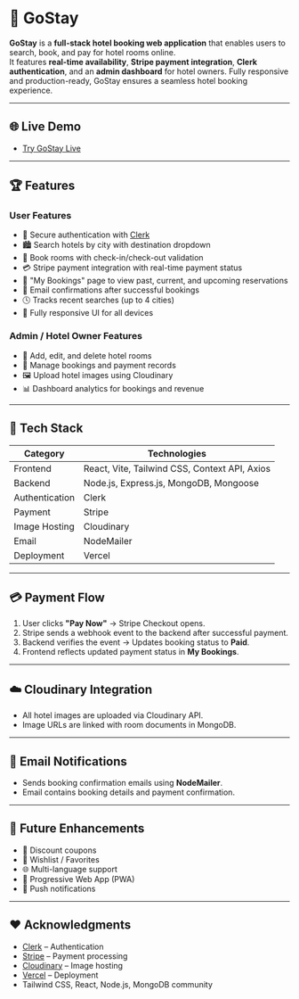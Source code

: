 # 🏨 GoStay

**GoStay** is a **full-stack hotel booking web application** that enables users to search, book, and pay for hotel rooms online.  
It features **real-time availability**, **Stripe payment integration**, **Clerk authentication**, and an **admin dashboard** for hotel owners. Fully responsive and production-ready, GoStay ensures a seamless hotel booking experience.

---

## 🌐 Live Demo
- [Try GoStay Live](https://gostay-orcin.vercel.app)

---

## 🏆 Features

### User Features
- 🔐 Secure authentication with [Clerk](https://clerk.com)  
- 🏙️ Search hotels by city with destination dropdown  
- 📅 Book rooms with check-in/check-out validation  
- 💳 Stripe payment integration with real-time payment status  
- 🧾 "My Bookings" page to view past, current, and upcoming reservations  
- 📧 Email confirmations after successful bookings  
- 🕓 Tracks recent searches (up to 4 cities)  
- 📱 Fully responsive UI for all devices

### Admin / Hotel Owner Features
- 🏨 Add, edit, and delete hotel rooms  
- 🧾 Manage bookings and payment records  
- 🖼️ Upload hotel images using Cloudinary  
- 📊 Dashboard analytics for bookings and revenue  

---

## 🧰 Tech Stack

| Category | Technologies |
|----------|--------------|
| Frontend | React, Vite, Tailwind CSS, Context API, Axios |
| Backend  | Node.js, Express.js, MongoDB, Mongoose |
| Authentication | Clerk |
| Payment | Stripe |
| Image Hosting | Cloudinary |
| Email | NodeMailer |
| Deployment | Vercel |

---

## 💳 Payment Flow
1. User clicks **"Pay Now"** → Stripe Checkout opens.  
2. Stripe sends a webhook event to the backend after successful payment.  
3. Backend verifies the event → Updates booking status to **Paid**.  
4. Frontend reflects updated payment status in **My Bookings**.

---

## ☁️ Cloudinary Integration
- All hotel images are uploaded via Cloudinary API.  
- Image URLs are linked with room documents in MongoDB.

---

## 📧 Email Notifications
- Sends booking confirmation emails using **NodeMailer**.  
- Email contains booking details and payment confirmation.

---

## 🔮 Future Enhancements  
- 🎫 Discount coupons  
- 🧳 Wishlist / Favorites  
- 🌐 Multi-language support  
- 📱 Progressive Web App (PWA)  
- 🔔 Push notifications  

---

## ❤️ Acknowledgments
- [Clerk](https://clerk.com) – Authentication  
- [Stripe](https://stripe.com) – Payment processing  
- [Cloudinary](https://cloudinary.com) – Image hosting  
- [Vercel](https://vercel.com) – Deployment  
- Tailwind CSS, React, Node.js, MongoDB community
